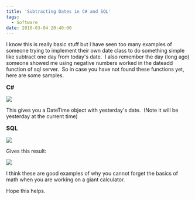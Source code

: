 ```yaml
---
title: 'Subtracting Dates in C# and SQL'
tags:
  - Software
date: 2010-03-04 20:40:00
---
```


I know this is really basic stuff but I have seen too many examples of someone trying to implement their own date class to do something simple like subtract one day from today's date.&nbsp; I also remember the day (long ago) someone showed me using negative numbers worked in the dateadd function of sql server.&nbsp; So in case you have not found these functions yet, here are some samples.

**<span style="font-size: medium;">C#</span>**

![](http://www.michaelware.net/image.axd?picture=2010%2f3%2fCSharpSample.png)

This gives you a DateTime object with yesterday's date.&nbsp; (Note it will be yesterday at the current time)

**<span style="font-size: medium;">SQL</span>**

![](http://www.michaelware.net/image.axd?picture=2010%2f3%2fSQLExample.png)

Gives this result:

![](http://www.michaelware.net/image.axd?picture=2010%2f3%2fSQLExampleResults.png)

I think these are good examples of why you cannot forget the basics of math when you are working on a giant calculator.&nbsp;

Hope this helps.
